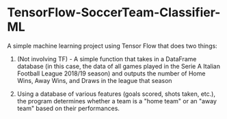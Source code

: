 # TensorFlow-SoccerTeam-Classifier-ML

A simple machine learning project using Tensor Flow that does two things:

1. (Not involving TF) - A simple function that takes in a DataFrame database (in this case, the data of all games played in the Serie A Italian Football League 2018/19 season) and outputs the number of Home Wins, Away Wins, and Draws in the league that season

2. Using a database of various features (goals scored, shots taken, etc.), the program determines whether a team is a "home team" or an "away team" based on their performances.
